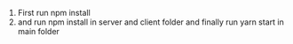 
 1. First run npm install
 2. and run npm install in server and client folder
 and finally run yarn start in main folder
